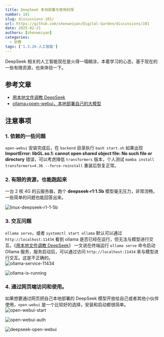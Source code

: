 ```yaml
---
title: DeepSeek 本地部署与使用初探
number: 101
slug: discussions-101/
url: https://github.com/shenweiyan/Digital-Garden/discussions/101
date: 2025-02-21
authors: [shenweiyan]
categories: 
  - 折腾
tags: ['1.3.26-人工智能']
---
```


DeepSeek 相关的人工智能现在是火得一塌糊涂，本着学习的心态，基于现在的一些有限资源，也来体验一下。

<!-- more -->

## 参考文章

- [用本地文件调教 DeepSeek](https://mp.weixin.qq.com/s/kzwOYEMtzzBZH7jD3kNRlA)
- [ollama+open-webui，本地部署自己的大模型](https://blog.csdn.net/spiderwower/article/details/138463635)

## 注意事项

### 1. 依赖的一些问题

`open-webui` 安装完成后，在 `backend` 目录执行 `bash start.sh` 如果出现 **ImportError: libGL.so.1: cannot open shared object file: No such file or directory** 错误，可以考虑降低 `transformers` 版本，个人测试 `mamba install transformers=4.36 --force-reinstall` 重装后恢复正常。

### 2. 有限的资源，也能跑起来

一台 2 核 4G 的云服务器，跑个 **deepseek-r1:1.5b** 模型毫无压力，非常流畅，一些简单的问题也能回答出来。

![linux-deepseek-r1-1-5b](https://kg.weiyan.tech/2025/02/linux-deepseek-r1-demo.png)

### 3. 交互问题

`ollama serve`，或者 `systemctl start ollama` 默认可以通过 `http://localhost:11434` 看到 ollama 是否已经在运行，但无法与模型进行交互。《[用本地文件调教 DeepSeek](https://mp.weixin.qq.com/s/kzwOYEMtzzBZH7jD3kNRlA)》 一文说在终端运行 `ollama serve` 命令启动 Ollama 服务，服务启动后，可以通过访问 `http://localhost:11434` 来与模型进行交互。这是不正确的。          
![ollama-service-11434](https://kg.weiyan.cc/2025/02/ollama-service-11434.png)    

![ollama-is-running](https://kg.weiyan.cc/2025/02/ollama-is-running.png)

### 4. 通过网页端访问和使用。

如果想要通过网页把自己本地部署的 DeepSeek 模型开放给自己或者其他小伙伴使用，`open-webui` 是一个比较好的选择，安装和启动都很简单。
![open-webui-start](https://kg.weiyan.cc/2025/02/open-webui-start.png)   
     
![open-webui-auth](https://kg.weiyan.cc/2025/02/open-webui-auth.png)  
      
![deepseek-open-webui](https://kg.weiyan.tech/2025/02/deepseek-open-webui.png)    

<script src="https://giscus.app/client.js"
	data-repo="shenweiyan/Digital-Garden"
	data-repo-id="R_kgDOKgxWlg"
	data-mapping="number"
	data-term="101"
	data-reactions-enabled="1"
	data-emit-metadata="0"
	data-input-position="bottom"
	data-theme="light"
	data-lang="zh-CN"
	crossorigin="anonymous"
	async>
</script>
